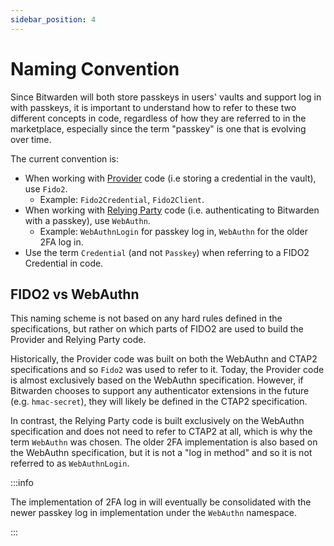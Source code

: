 ```yaml
---
sidebar_position: 4
---
```


# Naming Convention

Since Bitwarden will both store passkeys in users' vaults and support log in with passkeys, it is
important to understand how to refer to these two different concepts in code, regardless of how they
are referred to in the marketplace, especially since the term "passkey" is one that is evolving over
time.

The current convention is:

- When working with [Provider](implementations/provider) code (i.e storing a credential in the
  vault), use `Fido2`.
  - Example: `Fido2Credential`, `Fido2Client`.
- When working with [Relying Party](implementations/relying-party) code (i.e. authenticating to
  Bitwarden with a passkey), use `WebAuthn`.
  - Example: `WebAuthnLogin` for passkey log in, `WebAuthn` for the older 2FA log in.
- Use the term `Credential` (and not `Passkey`) when referring to a FIDO2 Credential in code.

## FIDO2 vs WebAuthn

This naming scheme is not based on any hard rules defined in the specifications, but rather on which
parts of FIDO2 are used to build the Provider and Relying Party code.

Historically, the Provider code was built on both the WebAuthn and CTAP2 specifications and so
`Fido2` was used to refer to it. Today, the Provider code is almost exclusively based on the
WebAuthn specification. However, if Bitwarden chooses to support any authenticator extensions in the
future (e.g. `hmac-secret`), they will likely be defined in the CTAP2 specification.

In contrast, the Relying Party code is built exclusively on the WebAuthn specification and does not
need to refer to CTAP2 at all, which is why the term `WebAuthn` was chosen. The older 2FA
implementation is also based on the WebAuthn specification, but it is not a "log in method" and so
it is not referred to as `WebAuthnLogin`.

:::info

The implementation of 2FA log in will eventually be consolidated with the newer passkey log in
implementation under the `WebAuthn` namespace.

:::
